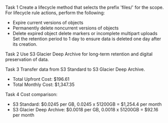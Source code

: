 Task 1
Create a lifecycle method that selects the prefix 'files/' for the scope. For lifecycle rule actions, perform the following:
- Expire current versions of objects
- Permanently delete noncurrent versions of objects
- Delete expired object delete markers or incomplete multipart uploads
Set the retention period to 1 day to ensure data is deleted one day after its creation.

Task 2
Use S3 Glacier Deep Archive for long-term retention and digital preservation of data.

Task 3
Transfer data from S3 Standard to S3 Glacier Deep Archive.
- Total Upfront Cost: $196.61
- Total Monthly Cost: $1,347.35

Task 4
Cost comparison:
- S3 Standard: $0.0245 per GB, 0.0245 x 51200GB = $1,254.4 per month
- S3 Glacier Deep Archive: $0.0018 per GB, 0.0018 x 51200GB = $92.16 per month